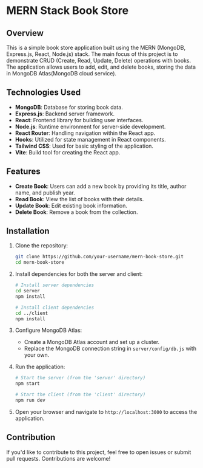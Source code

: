 # MERN Stack Book Store

## Overview

This is a simple book store application built using the MERN (MongoDB, Express.js, React, Node.js) stack. The main focus of this project is to demonstrate CRUD (Create, Read, Update, Delete) operations with books. The application allows users to add, edit, and delete books, storing the data in MongoDB Atlas(MongoDB cloud service).

## Technologies Used

- **MongoDB**: Database for storing book data.
- **Express.js**: Backend server framework.
- **React**: Frontend library for building user interfaces.
- **Node.js**: Runtime environment for server-side development.
- **React Router**: Handling navigation within the React app.
- **Hooks**: Utilized for state management in React components.
- **Tailwind CSS**: Used for basic styling of the application.
- **Vite**: Build tool for creating the React app.

## Features

- **Create Book**: Users can add a new book by providing its title, author name, and publish year.
- **Read Book**: View the list of books with their details.
- **Update Book**: Edit existing book information.
- **Delete Book**: Remove a book from the collection.

## Installation

1. Clone the repository:

    ```bash
    git clone https://github.com/your-username/mern-book-store.git
    cd mern-book-store
    ```

2. Install dependencies for both the server and client:

    ```bash
    # Install server dependencies
    cd server
    npm install

    # Install client dependencies
    cd ../client
    npm install
    ```

3. Configure MongoDB Atlas:

    - Create a MongoDB Atlas account and set up a cluster.
    - Replace the MongoDB connection string in `server/config/db.js` with your own.

4. Run the application:

    ```bash
    # Start the server (from the 'server' directory)
    npm start

    # Start the client (from the 'client' directory)
    npm run dev
    ```

5. Open your browser and navigate to `http://localhost:3000` to access the application.

## Contribution

If you'd like to contribute to this project, feel free to open issues or submit pull requests. Contributions are welcome!
